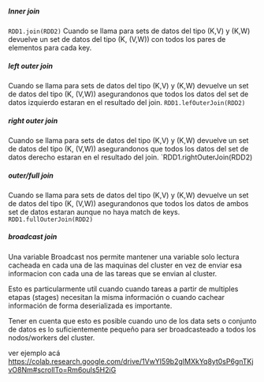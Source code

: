 ##### Inner join
`RDD1.join(RDD2)` Cuando se llama para sets de datos del tipo (K,V) y (K,W) devuelve un set de datos del tipo (K, (V,W)) con todos los pares de elementos para cada key.

##### left outer join 
Cuando se llama para sets de datos del tipo (K,V) y (K,W) devuelve un set de datos del tipo (K, (V,W)) asegurandonos que todos los datos del set de datos izquierdo estaran en el resultado del join.
`RDD1.lefOuterJoin(RDD2)`

##### right outer join
Cuando se llama para sets de datos del tipo (K,V) y (K,W) devuelve un set de datos del tipo (K, (V,W)) asegurandonos que todos los datos del set de datos derecho estaran en el resultado del join.
`RDD1.rightOuterJoin(RDD2)

##### outer/full join
Cuando se llama para sets de datos del tipo (K,V) y (K,W) devuelve un set de datos del tipo (K, (V,W)) asegurandonos que todos los datos de ambos set de datos estaran aunque no haya match de keys.
`RDD1.fullOuterJoin(RDD2)`

##### broadcast join
Una variable Broadcast nos permite mantener una variable solo lectura cacheada en cada una de las maquinas del cluster en vez de enviar esa informacion con cada una de las tareas que se envian al cluster.

Esto es particularmente util cuando cuando tareas a partir de multiples etapas (stages) necesitan la misma información o cuando cachear información de forma deserializada es importante.

Tener en cuenta que esto es posible cuando uno de los data sets o conjunto de datos es lo suficientemente pequeño para ser broadcasteado a todos los nodos/workers del cluster.

ver ejemplo acá https://colab.research.google.com/drive/1VwYI59b2gIMXkYq8yt0sP6gnTKjvO8Nm#scrollTo=Rm6ouls5H2iG